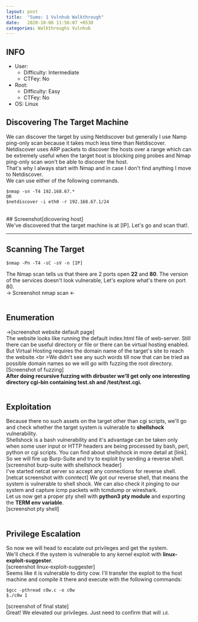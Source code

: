 ```yaml
---
layout: post
title:  "Sumo: 1 Vulnhub Walkthrough"
date:   2020-10-06 11:56:07 +0530
categories: Walkthroughs Vulnhub
---
```




## INFO
- User:
  - Difficulty: Intermediate
  - CTFey: No
- Root:
  - Difficulty: Easy
  - CTFey: No
- OS: Linux

## Discovering The Target Machine
We can discover the target by using Netdiscover but generally I use Namp ping-only scan because it takes much less time than Netdiscover. Netdiscover uses ARP packets to 
discover the hosts over a range which can be extremely useful when the target host is blocking ping probes and Nmap ping-only scan won't be able to discover the host. 
<br />That's why I always start with Nmap and in case I don't find anything I move to Netdiscover.
<br />We can use either of the following commands.
```
$nmap -sn -T4 192.168.67.*
OR
$netdiscover -i eth0 -r 192.168.67.1/24 
```
<br />## Screenshot[dicovering host]<br />
We've discovered that the target machine is at [IP]. Let's go and scan that!.<br />
****
## Scanning The Target
```
$nmap -Pn -T4 -sC -sV -n [IP]
```
The Nmap scan tells us that there are 2 ports open **22** and **80**. The version of the services doesn't look vulnerable, Let's explore what's there on port 80.
<br /> -> Screenshot nmap scan <-
<br />
<br />
## Enumeration
->[screenshot website default page]
<br />The website looks like running the default index.html file of web-server. Still there can be useful directory or file or there can be virtual hosting enabled. 
But Virtual Hosting requires the domain name of the target's site to reach the website.<br \>We didn't see any such words till now that can be tried as possible domain names so 
we will go with fuzzing the root directory.
<br />[Screenshot of fuzzing]
<br />**After doing recursive fuzzing with dirbuster we'll get only one interesting directory cgi-bin containing test.sh and /test/test.cgi.**
<br />
<br />
## Exploitation
Because there no such assets on the target other than cgi scripts, we'll go and check whether the target system is vulnerable to **shellshock** vulnerability.
<br />Shellshock is a bash vulnerability and it's advantage can be taken only when some user input or HTTP headers are being processed by bash, perl, python or 
cgi scripts. You can find about shellshock in more detail at [link].
<br />
So we will fire up Burp-Suite and try to exploit by sending a reverse shell.
<br /> [screenshot burp-suite with shellshock header]
<br />I've started netcat server so accept any connections for reverse shell.
<br />[netcat screenshot with conntect]
We got our reverse shell, that means the system is vulnerable to shell shock. We can also check it pinging to our system and capture icmp packets with tcmdump or 
wireshark.
<br />
Let us now get a proper pty shell with **python3 pty module** and exporting the **TERM env variable**.
<br />[screenshot pty shell]
<br />
<br />
## Privilege Escalation
So now we will head to escalate out privileges and get the system.<br />
We'll check if the system is vulnerable to any kernel exploit with **linux-exploit-suggester**.
<br />[screenshot linux-exploit-suggester]
<br /> 
Seems like it is vulnerable to dirty cow. I'll transfer the exploit to the host machine and compile it there and execute with the following commands:
```
$gcc -pthread c0w.c -o c0w
$./c0w 1
```
[screenshot of final state]<br />
Great! We elevated our privileges. Just need to confirm that will `id`.
<br />

